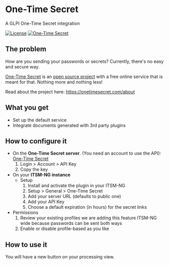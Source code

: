 # One-Time Secret 
A GLPI One-Time Secret integration

[![License](https://img.shields.io/badge/License-GNU%20AGPLv3-blue.svg)](https://github.com/ticgal/taskdrop/blob/master/LICENSE)
[![One-Time Secret](https://img.shields.io/badge/Service-One--Time%20Secret-red)](https://onetimesecret.com)

## The problem

How are you sending your passwords or secrets? Currently, there's no easy and secure way.

[One-Time Secret](https://onetimesecret.com/) is an [open source project](https://github.com/onetimesecret/onetimesecret) with a free online service that is meant for that. Nothing more and nothing less!

Read about the project here: https://onetimesecret.com/about

## What you get 

- Set up the default service
- Integrate documents generated with 3rd party plugins

## How to configure it
- On the **One-Time Secret server**. (You need an account to use the API): [One-Time Secret](https://onetimesecret.com/) 
  1. Login > Account > API Key
  2. Copy the key 
- On your **ITSM-NG instance**
  - Setup
    1. Install and activate the plugin in your ITSM-NG
    2. Setup > General > One-Time Secret
    3. Add your server URL (defaults to public one)
    4. Add your API Key
    5. Choose a default expiration (in hours) for the secret links
 - Permissions
    1. Review your existing profiles we are adding this feature ITSM-NG wide because passwords can be sent both ways
    2. Enable or disable profile-based as you like 

## How to use it
You will have a new button on your processing view.
